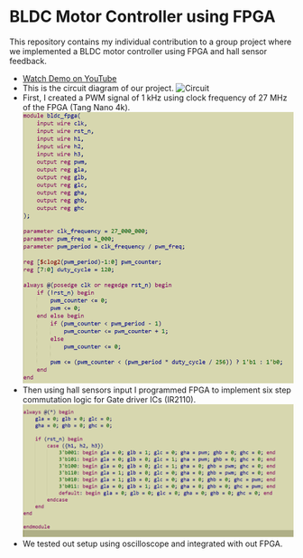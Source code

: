 # BLDC Motor Controller using FPGA
This repository contains my individual contribution to a group project where we implemented a BLDC motor controller using FPGA and hall sensor feedback.
- [Watch Demo on YouTube](https://www.youtube.com/shorts/Jrmsi-v2h4o)
- This is the circuit diagram of our project.
![Circuit](Images&Video/Circuit.png)
- First, I created a PWM signal of 1 kHz using clock frequency of 27 MHz of the FPGA (Tang Nano 4k).
![PWM](Images&Video/pwm_generation.png)
- Then using hall sensors input I programmed FPGA to implement six step commutation logic for Gate driver ICs (IR2110).
![SixStep](Images&Video/six_step_commutation.png)
- We tested out setup using oscilloscope and integrated with out FPGA.
